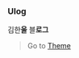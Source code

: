 ### Ulog

김한**울** 블**로그**

> Go to [Theme](https://github.com/LekoArts/gatsby-starter-minimal-blog)
